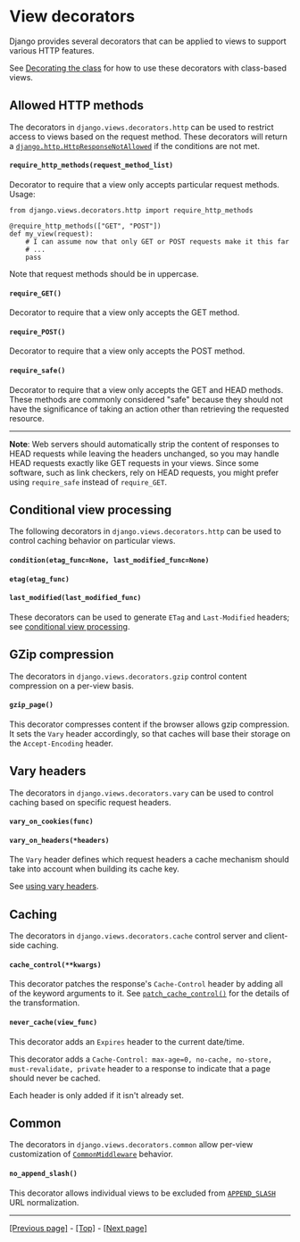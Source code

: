 # View decorators

Django provides several decorators that can be applied to views to support various HTTP features. 

See [Decorating the class]() <!-- possible future folder? (https://docs.djangoproject.com/en/4.0/topics/class-based-views/intro/#id1) --> for how to use these decorators with class-based views.

## Allowed HTTP methods

The decorators in `django.views.decorators.http` can be used to restrict access to views based on the request method. These decorators will return a [`django.http.HttpResponseNotAllowed`](https://docs.djangoproject.com/en/4.0/ref/request-response/#django.http.HttpResponseNotAllowed) if the conditions are not met.

#### `require_http_methods(request_method_list)`

Decorator to require that a view only accepts particular request methods. Usage:
```
from django.views.decorators.http import require_http_methods

@require_http_methods(["GET", "POST"])
def my_view(request):
    # I can assume now that only GET or POST requests make it this far
    # ...
    pass
```
Note that request methods should be in uppercase.

#### `require_GET()`

Decorator to require that a view only accepts the GET method.

#### `require_POST()`

Decorator to require that a view only accepts the POST method.

#### `require_safe()`

Decorator to require that a view only accepts the GET and HEAD methods. These methods are commonly considered "safe" because they should not have the significance of taking an action other than retrieving the requested resource.

<hr>

**Note**: Web servers should automatically strip the content of responses to HEAD requests while leaving the headers unchanged, so you may handle HEAD requests exactly like GET requests in your views. Since some software, such as link checkers, rely on HEAD requests, you might prefer using `require_safe` instead of `require_GET`.

## Conditional view processing

The following decorators in `django.views.decorators.http` can be used to control caching behavior on particular views.

#### `condition(etag_func=None, last_modified_func=None)`

#### `etag(etag_func)`

#### `last_modified(last_modified_func)`

These decorators can be used to generate `ETag` and `Last-Modified` headers; see [conditional view processing](). <!-- possible future folder? (https://docs.djangoproject.com/en/4.0/topics/conditional-view-processing/) -->

## GZip compression

The decorators in `django.views.decorators.gzip` control content compression on a per-view basis.

#### `gzip_page()`

This decorator compresses content if the browser allows gzip compression. It sets the `Vary` header accordingly, so that caches will base their storage on the `Accept-Encoding` header.

## Vary headers

The decorators in `django.views.decorators.vary` can be used to control caching based on specific request headers.

#### `vary_on_cookies(func)`

#### `vary_on_headers(*headers)`

The `Vary` header defines which request headers a cache mechanism should take into account when building its cache key.

See [using vary headers](). <!-- possible future folder? (https://docs.djangoproject.com/en/4.0/topics/cache/#using-vary-headers) -->

## Caching

The decorators in `django.views.decorators.cache` control server and client-side caching.

#### `cache_control(**kwargs)`

This decorator patches the response's `Cache-Control` header by adding all of the keyword arguments to it. See [`patch_cache_control()`](https://docs.djangoproject.com/en/4.0/ref/utils/#django.utils.cache.patch_cache_control) for the details of the transformation.

#### `never_cache(view_func)`

This decorator adds an `Expires` header to the current date/time.

This decorator adds a `Cache-Control: max-age=0, no-cache, no-store, must-revalidate, private` header to a response to indicate that a page should never be cached.

Each header is only added if it isn't already set.

## Common

The decorators in `django.views.decorators.common` allow per-view customization of [`CommonMiddleware`](https://docs.djangoproject.com/en/4.0/ref/middleware/#django.middleware.common.CommonMiddleware) behavior.

#### `no_append_slash()`

This decorator allows individual views to be excluded from [`APPEND_SLASH`](https://docs.djangoproject.com/en/4.0/ref/settings/#std:setting-APPEND_SLASH) URL normalization.

<hr>

[[Previous page]](https://github.com/AndrewSRea/My_Learning_Port_II/tree/main/Django/Django_Docs/Handling_HTTP_Requests/Writing_Views#writing-views) - [[Top]](https://github.com/AndrewSRea/My_Learning_Port_II/tree/main/Django/Django_Docs/Handling_HTTP_Requests/View_Decorators#view-decorators) - [[Next page]]()